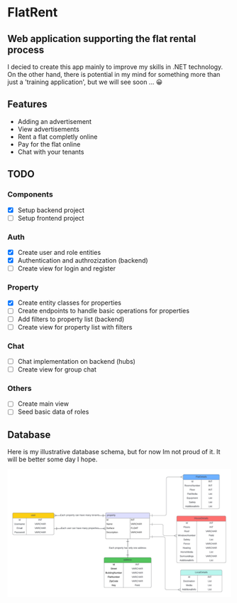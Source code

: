 # FlatRent
## Web application supporting the flat rental process
I decied to create this app mainly to improve my skills in .NET technology. On the other hand, there is potential in my mind for something more than just a 'training application', but we will see soon ... :grinning:

## Features

- Adding an advertisement
- View advertisements
- Rent a flat completly online
- Pay for the flat online
- Chat with your tenants

## TODO

### Components
- [x] Setup backend project
- [ ] Setup frontend project

### Auth
- [x] Create user and role entities
- [x] Authentication and authrozization (backend)
- [ ] Create view for login and register 

### Property
- [X] Create entity classes for properties
- [ ] Create endpoints to handle basic operations for properties
- [ ] Add filters to property list (backend)
- [ ] Create view for property list with filters

### Chat
- [ ] Chat implementation on backend (hubs)
- [ ] Create view for group chat

### Others
- [ ] Create main view
- [ ] Seed basic data of roles

## Database

Here is my illustrative database schema, but for now Im not proud of it. It will be better some day I hope.

![alt text](https://github.com/karolk53/FlatRent/blob/database/db_project.jpg?raw=true)
